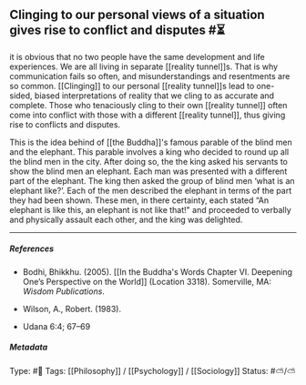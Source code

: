 ## Clinging to our personal views of a situation gives rise to conflict and disputes  #⏳ 

it is obvious that no two people have the same development and life experiences. We are all living in separate [[reality tunnel]]s. That is why communication fails so often, and misunderstandings and resentments are so common. [[Clinging]] to our personal [[reality tunnel]]s lead to one-sided, biased interpretations of reality that we cling to as accurate and complete. Those who tenaciously cling to their own [[reality tunnel]] often come into conflict with those with a different [[reality tunnel]], thus giving rise to conflicts and disputes. 

This is the idea behind of [[the Buddha]]'s famous parable of the blind men and the elephant. This parable involves a king who decided to round up all the blind men in the city. After doing so, the the king asked his servants to show the blind men an elephant. Each man was presented with a different part of the elephant. The king then asked the group of blind men ‘what is an elephant like?’. Each of the men described the elephant in terms of the part they had been shown. These men, in there certainty, each stated “An elephant is like this, an elephant is not like that!" and proceeded to verbally and physically assault each other, and the king was delighted.

___

##### References

- Bodhi, Bhikkhu. (2005). [[In the Buddha's Words Chapter VI. Deepening One’s Perspective on the World]] (Location 3318). Somerville, MA: _Wisdom Publications_.

- Wilson, A., Robert. (1983). 

- Udana 6:4; 67–69

##### Metadata

Type: #🔴 
Tags: [[Philosophy]] / [[Psychology]] / [[Sociology]]
Status: #⛅️/⛅️ 